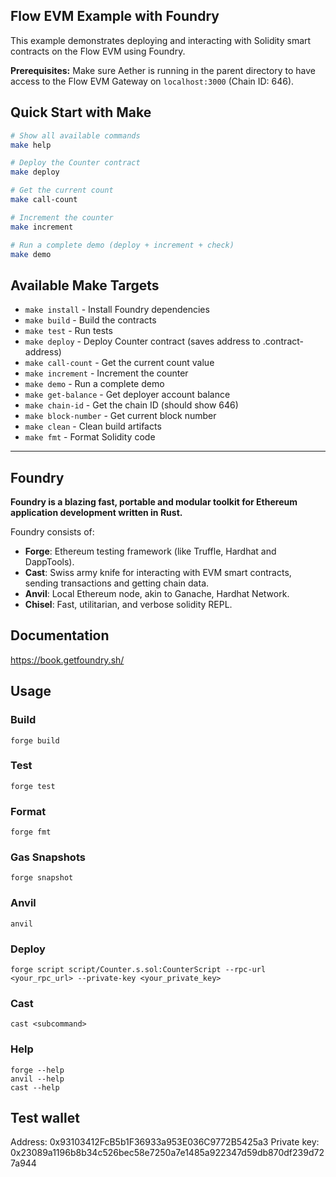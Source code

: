 ## Flow EVM Example with Foundry

This example demonstrates deploying and interacting with Solidity smart contracts on the Flow EVM using Foundry.

**Prerequisites:** Make sure Aether is running in the parent directory to have access to the Flow EVM Gateway on `localhost:3000` (Chain ID: 646).

## Quick Start with Make

```bash
# Show all available commands
make help

# Deploy the Counter contract
make deploy

# Get the current count
make call-count

# Increment the counter
make increment

# Run a complete demo (deploy + increment + check)
make demo
```

## Available Make Targets

- `make install` - Install Foundry dependencies
- `make build` - Build the contracts
- `make test` - Run tests
- `make deploy` - Deploy Counter contract (saves address to .contract-address)
- `make call-count` - Get the current count value
- `make increment` - Increment the counter
- `make demo` - Run a complete demo
- `make get-balance` - Get deployer account balance
- `make chain-id` - Get the chain ID (should show 646)
- `make block-number` - Get current block number
- `make clean` - Clean build artifacts
- `make fmt` - Format Solidity code

---

## Foundry

**Foundry is a blazing fast, portable and modular toolkit for Ethereum application development written in Rust.**

Foundry consists of:

- **Forge**: Ethereum testing framework (like Truffle, Hardhat and DappTools).
- **Cast**: Swiss army knife for interacting with EVM smart contracts, sending transactions and getting chain data.
- **Anvil**: Local Ethereum node, akin to Ganache, Hardhat Network.
- **Chisel**: Fast, utilitarian, and verbose solidity REPL.

## Documentation

<https://book.getfoundry.sh/>

## Usage

### Build

```shell
forge build
```

### Test

```shell
forge test
```

### Format

```shell
forge fmt
```

### Gas Snapshots

```shell
forge snapshot
```

### Anvil

```shell
anvil
```

### Deploy

```shell
forge script script/Counter.s.sol:CounterScript --rpc-url <your_rpc_url> --private-key <your_private_key>
```

### Cast

```shell
cast <subcommand>
```

### Help

```shell
forge --help
anvil --help
cast --help
```

## Test wallet

Address: 0x93103412FcB5b1F36933a953E036C9772B5425a3
Private key: 0x23089a1196b8b34c526bec58e7250a7e1485a922347d59db870df239d727a944
